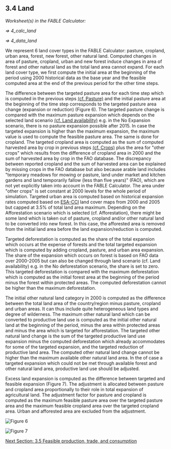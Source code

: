 ## 3.4 Land

_Worksheet(s) in the FABLE Calculator:_

_⇒ 4_calc_land_

_⇒ 4_data_land_

We represent 6 land cover types in the FABLE Calculator: pasture, cropland, urban area, forest, new forest, other natural land. Computed changes in area of pasture, cropland, urban and new forest induce changes in area of forest and other natural land as the total land area cannot expand. For each land cover type, we first compute the initial area at the beginning of the period using 2000 historical data as the base year and the feasible computed area at the end of the previous period for the other time steps.

The difference between the targeted pasture area for each time step which is computed in the previous steps [(cf. Pasture)](https://github.com/FableCalculator/DocumentationWiki/wiki/3_2.-Livestock#323-pasture) and the initial pasture area at the beginning of the time step corresponds to the targeted pasture area change (expansion or reduction) (Figure 6). The targeted pasture change is compared with the maximum pasture expansion which depends on the selected land scenario [(cf. Land availability)](https://github.com/FableCalculator/DocumentationWiki/wiki/2_Scenarios#27-land-availability) e.g. in the No Expansion scenario, there is no pasture expansion possible after 2015. In case the targeted expansion is higher than the maximum expansion, the maximum value is used to compute the feasible pasture area. The same is done for cropland. The targeted cropland area is computed as the sum of computed harvested area by crop in previous steps [(cf. Crops)](https://github.com/FableCalculator/DocumentationWiki/wiki/3_3.-Crops#33-crops) plus the area for "other crops" which results from the difference of cropland area in 2000 and the sum of harvested area by crop in the FAO database. The discrepancy between reported cropland and the sum of harvested area can be explained by missing crops in the FAO database but also because arable land includes "temporary meadows for mowing or pasture, land under market and kitchen gardens and land temporarily fallow (less than five years)" (FAO), which are not yet explicitly taken into account in the FABLE Calculator. The area under "other crops" is set constant at 2000 levels for the whole period of simulation. Targeted urban area is computed based on historical expansion rates computed based on [ESA-CCI](http://maps.elie.ucl.ac.be/CCI/viewer/index.php) land cover maps from 2000 and 2005 but capped at 3.5% of total land area maximum. Depending on the Afforestation scenario which is selected (cf. Afforestation), there might be some land which is taken out of pasture, cropland and/or other natural land to be converted into new forest. In this case, the afforested area is removed from the initial land area before the land expansion/reduction is computed.

Targeted deforestation is computed as the share of the total expansion which occurs at the expense of forests and the total targeted expansion which is computed by adding cropland, pasture, and urban area expansion. The share of the expansion which occurs on forest is based on FAO data over 2000-2005 but can also be changed through land scenario (cf. Land availability) e.g. in the No deforestation scenario, the share is set to zero. This targeted deforestation is compared with the maximum deforestation which is computed as the initial forest area at the beginning of the period minus the forest within protected areas. The computed deforestation cannot be higher than the maximum deforestation.

The initial other natural land category in 2000 is computed as the difference between the total land area of the country/region minus pasture, cropland and urban areas. It can thus include quite heterogeneous land types and degree of wilderness. The maximum other natural land which can be converted to productive land use is computed as the initial other natural land at the beginning of the period, minus the area within protected areas and minus the area which is targeted for afforestation. The targeted other natural land change is the sum of the targeted productive land use expansion minus the computed deforestation which already accommodates for some of the targeted expansion, and the targeted reduction of productive land area. The computed other natural land change cannot be higher than the maximum available other natural land area. In the of case a targeted expansion which could not be met through available forest and other natural land area, productive land use should be adjusted.

Excess land expansion is computed as the difference between targeted and feasible expansion (Figure 7). The adjustment is allocated between pasture and cropland area proportionally to their role in total expansion of agricultural land. The adjustment factor for pasture and cropland is computed as the maximum feasible pasture area over the targeted pasture area and the maximum feasible cropland area over the targeted cropland area. Urban and afforested area are excluded from the adjustment.

![Figure 6](https://user-images.githubusercontent.com/68918893/88788921-4cae1c80-d196-11ea-99ef-e391b12744f1.png)

![Figure 7](https://user-images.githubusercontent.com/68918893/88789092-96970280-d196-11ea-93da-b5498aece03a.png)

[Next Section: 3.5 Feasible production, trade, and consumption](https://github.com/FableCalculator/DocumentationWiki/wiki/3_5.-Feasible-production,-trade,-and-consumption)